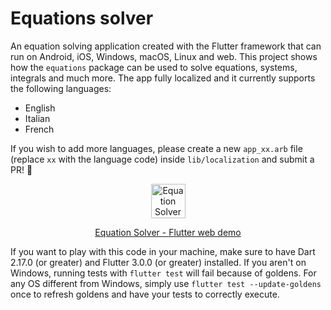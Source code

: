 # Equations solver

An equation solving application created with the Flutter framework that can run on Android, iOS, Windows, macOS, Linux and web. This project shows how the `equations` package can be used to solve equations, systems, integrals and much more. The app fully localized and it currently supports the following languages:

  - English
  - Italian
  - French

If you wish to add more languages, please create a new `app_xx.arb` file (replace `xx` with the language code) inside `lib/localization` and submit a PR! :rocket:

<p align="center"><img src="https://raw.githubusercontent.com/albertodev01/equations/master/assets/circle_logo.svg" alt="Equation Solver logo" width="55" height="55" /></p>
<p align="center"><a href="https://albertodev01.github.io/equations/">Equation Solver - Flutter web demo</a></p>

If you want to play with this code in your machine, make sure to have Dart 2.17.0 (or greater) and Flutter 3.0.0 (or greater) installed. If you aren't on Windows, running tests with `flutter test` will fail because of goldens. For any OS different from Windows, simply use `flutter test --update-goldens` once to refresh goldens and have your tests to correctly execute.
